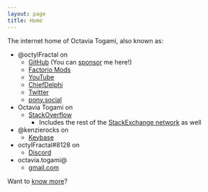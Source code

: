 ```yaml
---
layout: page
title: Home
---
```

The internet home of Octavia Togami, also known as:

- <span class="text-info">@octylFractal</span> on
  - <span class="fa-brands fa-github fa-fw"></span> [GitHub](https://github.com/octylFractal) (You can [sponsor](https://github.com/sponsors/octylFractal) me here!)
  - <span class="fa-layers fa-fw"><span class="fa-regular fa-square"></span><span class="fa-solid fa-gear" data-fa-transform="shrink-7"></span></span> [Factorio Mods](https://mods.factorio.com/user/octylFractal)
  - <span class="fa-brands fa-youtube fa-fw"></span> [YouTube](https://www.youtube.com/@octylFractal)
  - <span class="fa-sharp fa-solid fa-user-robot fa-fw"></span> [ChiefDelphi](https://www.chiefdelphi.com/u/octylFractal/)
  - <span class="fa-brands fa-twitter fa-fw"></span> [Twitter](https://twitter.com/octylFractal)
  - <span class="fa-brands fa-mastodon fa-fw"></span> <a rel="me" href="https://pony.social/@octylFractal">pony.social</a>
- <span class="text-info">Octavia Togami</span> on
  - <span class="fa-brands fa-stack-overflow fa-fw"></span> [StackOverflow](https://stackoverflow.com/users/436524/octavia-togami)
    - Includes the rest of the [StackExchange network](https://stackexchange.com/users/194284/octavia-togami) as well
- <span class="text-info">@kenzierocks</span> on
  - <span class="fa-brands fa-keybase fa-fw"></span> [Keybase](https://keybase.io/kenzierocks)
- <span class="text-info">octylFractal#8128</span> on
  - <span class="fa-brands fa-discord"></span> [Discord](https://discordapp.com/)
- <span class="text-info">octavia.togami</span>@
  - <span class="fa-sharp fa-solid fa-envelope fa-fw"></span> [gmail.com](mailto:octavia.togami@gmail.com)

Want to [know more](/about/)?
